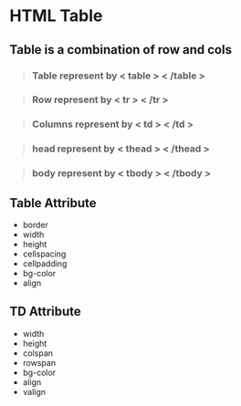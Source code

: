 # HTML Table
## Table is a combination of row and cols

> ### Table represent by  &lt; table &gt; &lt; /table &gt;

> ### Row represent by  &lt; tr &gt; &lt; /tr &gt;

> ### Columns represent by  &lt; td &gt; &lt; /td &gt;

> ### head represent by  &lt; thead &gt; &lt; /thead &gt;

> ### body represent by  &lt; tbody &gt; &lt; /tbody &gt;


## Table Attribute

- border
- width
- height
- cellspacing
- cellpadding
- bg-color
- align

## TD Attribute

- width
- height
- colspan
- rowspan
- bg-color
- align
- valign




